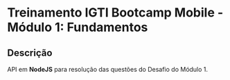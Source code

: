# Treinamento IGTI Bootcamp Mobile - Módulo 1: Fundamentos

## Descrição

API em **NodeJS** para resolução das questões do Desafio do Módulo 1.
